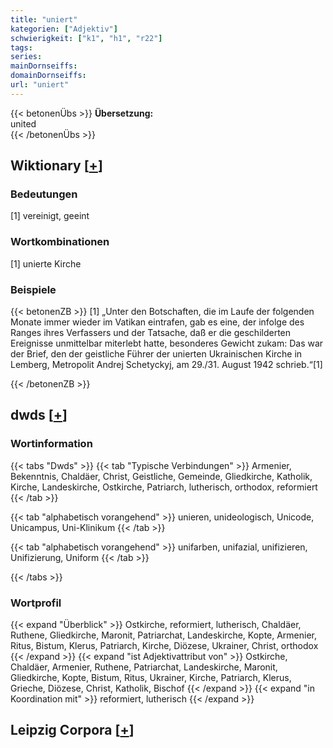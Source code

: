 ```yaml
---
title: "uniert"
kategorien: ["Adjektiv"]
schwierigkeit: ["k1", "h1", "r22"]
tags:
series:
mainDornseiffs:
domainDornseiffs:
url: "uniert"
---
```


{{< betonenÜbs >}}
**Übersetzung:**  
united  
{{< /betonenÜbs >}}

## Wiktionary [[+](https://de.wiktionary.org/wiki/uniert)]

### Bedeutungen
[1] vereinigt, geeint  

### Wortkombinationen
[1] unierte Kirche  

### Beispiele
{{< betonenZB >}}
[1] „Unter den Botschaften, die im Laufe der folgenden Monate immer wieder im Vatikan eintrafen, gab es eine, der infolge des Ranges ihres Verfassers und der Tatsache, daß er die geschilderten Ereignisse unmittelbar miterlebt hatte, besonderes Gewicht zukam: Das war der Brief, den der geistliche Führer der unierten Ukrainischen Kirche in Lemberg, Metropolit Andrej Schetyckyj, am 29./31. August 1942 schrieb.“[1]  

{{< /betonenZB >}}


## dwds [[+](https://www.dwds.de/wb/uniert)]

### Wortinformation
{{< tabs "Dwds" >}}
{{< tab "Typische Verbindungen" >}}
Armenier, Bekenntnis, Chaldäer, Christ, Geistliche, Gemeinde, Gliedkirche, Katholik, Kirche, Landeskirche, Ostkirche, Patriarch, lutherisch, orthodox, reformiert
{{< /tab >}}

{{< tab "alphabetisch vorangehend" >}}
unieren, unideologisch, Unicode, Unicampus, Uni-Klinikum
{{< /tab >}}

{{< tab "alphabetisch vorangehend" >}}
unifarben, unifazial, unifizieren, Unifizierung, Uniform
{{< /tab >}}

{{< /tabs >}}

### Wortprofil
{{< expand "Überblick" >}} Ostkirche, reformiert, lutherisch, Chaldäer, Ruthene, Gliedkirche, Maronit, Patriarchat, Landeskirche, Kopte, Armenier, Ritus, Bistum, Klerus, Patriarch, Kirche, Diözese, Ukrainer, Christ, orthodox {{< /expand >}}
{{< expand "ist Adjektivattribut von" >}} Ostkirche, Chaldäer, Armenier, Ruthene, Patriarchat, Landeskirche, Maronit, Gliedkirche, Kopte, Bistum, Ritus, Ukrainer, Kirche, Patriarch, Klerus, Grieche, Diözese, Christ, Katholik, Bischof {{< /expand >}}
{{< expand "in Koordination mit" >}} reformiert, lutherisch {{< /expand >}}

## Leipzig Corpora [[+](https://corpora.uni-leipzig.de/en/res?word=uniert&corpusId=deu_newscrawl-public_2018)]

